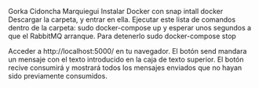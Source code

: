 Gorka Cidoncha Marquiegui
Instalar Docker con snap intall docker
Descargar la carpeta, y entrar en ella.
Ejecutar este lista de comandos dentro de la carpeta:
sudo docker-compose up y esperar unos segundos a que el RabbitMQ arranque.
Para detenerlo
sudo docker-compose stop

Acceder a http://localhost:5000/ en tu navegador.
El botón send mandara un mensaje con el texto introducido en la caja de texto superior.
El botón recive consumirá y mostrará todos los mensajes enviados que no hayan sido previamente consumidos.